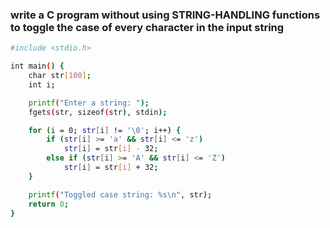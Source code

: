 ### write a C program without using STRING-HANDLING functions to toggle the case of every character in the input string

```bash
#include <stdio.h>

int main() {
    char str[100];
    int i;

    printf("Enter a string: ");
    fgets(str, sizeof(str), stdin);

    for (i = 0; str[i] != '\0'; i++) {
        if (str[i] >= 'a' && str[i] <= 'z')
            str[i] = str[i] - 32;
        else if (str[i] >= 'A' && str[i] <= 'Z')
            str[i] = str[i] + 32;
    }

    printf("Toggled case string: %s\n", str);
    return 0;
}
```
